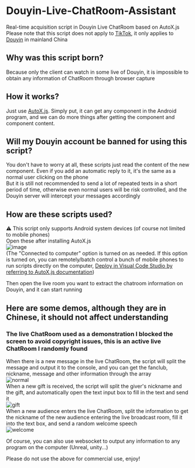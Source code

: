 # Douyin-Live-ChatRoom-Assistant
Real-time acquisition script in Douyin Live ChatRoom based on AutoX.js  
Please note that this script does not apply to [TikTok](https://www.tiktok.com/), it only applies to [Douyin](https://www.douyin.com/) in mainland China
## Why was this script born?
Because only the client can watch in some live of Douyin, it is impossible to obtain any information of ChatRoom through browser capture
## How it works?
Just use [AutoX.js](https://github.com/kkevsekk1/AutoX/blob/dev-test/README_en.md). Simply put, it can get any component in the Android program, and we can do more things after getting the component and component content.  
## Will my Douyin account be banned for using this script?
You don't have to worry at all, these scripts just read the content of the new component. Even if you add an automatic reply to it, it's the same as a normal user clicking on the phone  
But it is still not recommended to send a lot of repeated texts in a short period of time, otherwise even normal users will be risk controlled, and the Douyin server will intercept your messages accordingly
## How are these scripts used?
⚠ This script only supports Android system devices (of course not limited to mobile phones)  
Open these after installing AutoX.js  
![image](https://user-images.githubusercontent.com/33407430/223605884-8716a9ae-8f59-44e3-b104-787f143a3ec6.png)  
(The "Connected to computer" option is turned on as needed. If this option is turned on, you can remotely/batch control a bunch of mobile phones to run scripts directly on the computer, [Deploy in Visual Code Studio by referring to AutoX.js documentation](https://marketplace.visualstudio.com/items?itemName=aaroncheng.auto-js-vsce-fixed))  
  
Then open the live room you want to extract the chatroom information on Douyin, and it can start running
## Here are some demos, although they are in Chinese, it should not affect understanding
### The live ChatRoom used as a demonstration I blocked the screen to avoid copyright issues, this is an active live ChatRoom I randomly found
When there is a new message in the live ChatRoom, the script will split the message and output it to the console, and you can get the fanclub, nickname, message and other information through the array  
![normal](https://user-images.githubusercontent.com/33407430/223620132-8ed4ce61-f30b-4cc8-a0b7-8b8603c45970.gif)  
When a new gift is received, the script will split the giver's nickname and the gift, and automatically open the text input box to fill in the text and send it  
![gift](https://user-images.githubusercontent.com/33407430/223620593-8ac7691c-4293-4933-9c73-ec5b6ec47489.gif)  
When a new audience enters the live ChatRoom, split the information to get the nickname of the new audience entering the live broadcast room, fill it into the text box, and send a random welcome speech  
![welcome](https://user-images.githubusercontent.com/33407430/223620628-11bc29d9-880d-40b9-a46d-e5ce01e212ed.gif)  
   
 Of course, you can also use websocket to output any information to any program on the computer (Unreal, unity...)
  
   
 Please do not use the above for commercial use, enjoy!
